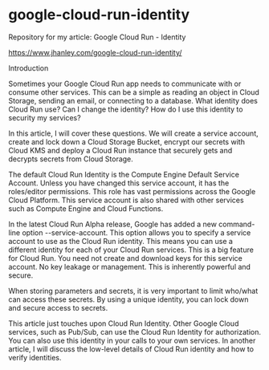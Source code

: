 # google-cloud-run-identity

Repository for my article: Google Cloud Run - Identity

https://www.jhanley.com/google-cloud-run-identity/

Introduction

Sometimes your Google Cloud Run app needs to communicate with or consume other services. This can be a simple as reading an object in Cloud Storage, sending an email, or connecting to a database. What identity does Cloud Run use? Can I change the identity? How do I use this identity to security my services?

In this article, I will cover these questions. We will create a service account, create and lock down a Cloud Storage Bucket, encrypt our secrets with Cloud KMS and deploy a Cloud Run instance that securely gets and decrypts secrets from Cloud Storage.

The default Cloud Run Identity is the Compute Engine Default Service Account. Unless you have changed this service account, it has the roles/editor permissions. This role has vast permissions across the Google Cloud Platform. This service account is also shared with other services such as Compute Engine and Cloud Functions.

In the latest Cloud Run Alpha release, Google has added a new command-line option --service-account. This option allows you to specify a service account to use as the Cloud Run identity. This means you can use a different identity for each of your Cloud Run services. This is a big feature for Cloud Run. You need not create and download keys for this service account. No key leakage or management. This is inherently powerful and secure.

When storing parameters and secrets, it is very important to limit who/what can access these secrets. By using a unique identity, you can lock down and secure access to secrets.

This article just touches upon Cloud Run Identity. Other Google Cloud services, such as Pub/Sub, can use the Cloud Run Identity for authorization. You can also use this identity in your calls to your own services. In another article, I will discuss the low-level details of Cloud Run identity and how to verify identities.
